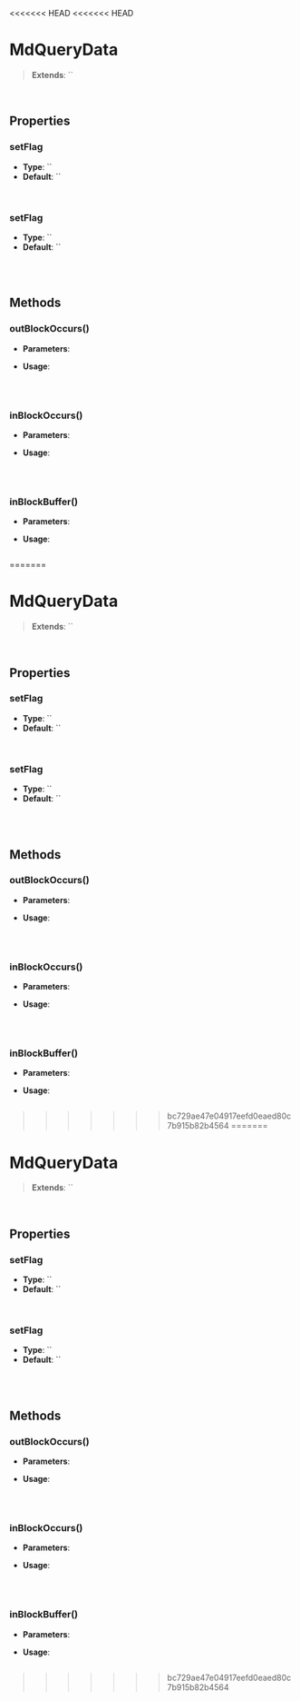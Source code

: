 <<<<<<< HEAD
<<<<<<< HEAD
# MdQueryData
> **Extends**: ``



<br/>

## Properties

### setFlag



* **Type**: ``
* **Default**: ``

<br/>

### setFlag



* **Type**: ``
* **Default**: ``

<br/>
<br/>

## Methods

### outBlockOccurs()



* **Parameters**: 


* **Usage**: 
```js

```

<br/>

### inBlockOccurs()



* **Parameters**: 


* **Usage**: 
```js

```

<br/>

### inBlockBuffer()



* **Parameters**: 


* **Usage**: 
```js

```

=======
# MdQueryData
> **Extends**: ``



<br/>

## Properties

### setFlag



* **Type**: ``
* **Default**: ``

<br/>

### setFlag



* **Type**: ``
* **Default**: ``

<br/>
<br/>

## Methods

### outBlockOccurs()



* **Parameters**: 


* **Usage**: 
```js

```

<br/>

### inBlockOccurs()



* **Parameters**: 


* **Usage**: 
```js

```

<br/>

### inBlockBuffer()



* **Parameters**: 


* **Usage**: 
```js

```

>>>>>>> bc729ae47e04917eefd0eaed80c7b915b82b4564
=======
# MdQueryData
> **Extends**: ``



<br/>

## Properties

### setFlag



* **Type**: ``
* **Default**: ``

<br/>

### setFlag



* **Type**: ``
* **Default**: ``

<br/>
<br/>

## Methods

### outBlockOccurs()



* **Parameters**: 


* **Usage**: 
```js

```

<br/>

### inBlockOccurs()



* **Parameters**: 


* **Usage**: 
```js

```

<br/>

### inBlockBuffer()



* **Parameters**: 


* **Usage**: 
```js

```

>>>>>>> bc729ae47e04917eefd0eaed80c7b915b82b4564
<br/>